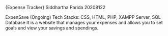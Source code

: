 {Expense Tracker}
Siddhartha Parida 20208122

ExpenSave (Ongoing)
Tech Stacks: CSS, HTML, PHP, XAMPP Server, SQL Database
It is a website that manages your expenses and allows you to set goals and view your savings and spendings.

